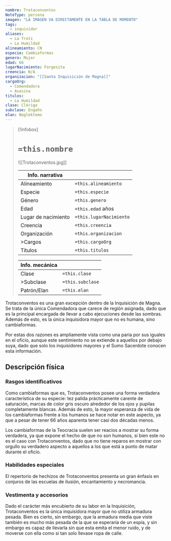```yaml
---
nombre: Trotaconventos
NoteType: persona
imagen: "LA IMAGEN VA DIRECTAMENTE EN LA TABLA DE MOMENTO"
tags:
  - inquisidor
aliases:
  - La Troti
  - La Humildad
alineamiento: CN
especie: Cambiaformas
genero: Mujer
edad: 66
lugarNacimiento: Forgesita
creencia: N/A
organizacion: "[[Santa Inquisición de Magna]]"
cargoOrg:
  - Comendadora
  - Asesina
titulos:
  - La Humildad
clase: Clériga
subclase: Engaño
elan: Neglektemo
---
```


>[!infobox]
># **`=this.nombre`**
> ![[Trotaconventos.jpg]]
> 
> | Info. narrativa     ||
>| -------------- | -------------- |
>| Alineamiento  | `=this.alineamiento` |
>| Especie          | `=this.especie` |
>| Género           | `=this.genero` |
>| Edad               | `=this.edad` años |
>| Lugar de nacimiento | `=this.lugarNacimiento` |
>| Creencia         | `=this.creencia` |
>| Organización  | `=this.organizacion` |
>| >Cargos          | `=this.cargoOrg` |
>| Títulos             | `=this.titulos` |
>
> |Info. mecánica ||
> | ----------- | ----------- |
> | Clase          | `=this.clase` |
> |>Subclase   | `=this.subclase` |
> |Patrón/Elan | `=this.elan` |

Trotaconventos es una gran excepción dentro de la Inquisición de Magna. Se trata de la única Comendadora que carece de región asignada, dado que es la principal encargada de llevar a cabo ejecuciones desde las sombras. Además de esto, es la única inquisidora mayor que no es humana, sino cambiaformas.

Por estas dos razones es ampliamente vista como una paria por sus iguales en el oficio, aunque este sentimiento no se extiende a aquellos por debajo suya, dado que solo los inquisidores mayores y el Sumo Sacerdote conocen esta información.

## Descripción física

### Rasgos identificativos

Como cambiaformas que es, Trotaconventos posee una forma verdadera característica de su especie: tez palida prácticamente carente de saturación, marcas de color gris oscuro alrededor de los ojos y pupilas completamente blancas. Además de esto, la mayor esperanza de vida de los cambiaformas frente a los humanos se hace notar en este aspecto, ya que a pesar de tener 66 años aparenta tener casi dos décadas menos.

Los cambiaformas de la Teocracia suelen ser reacios a mostrar su forma verdadera, ya que expone el hecho de que no son humanos, si bien este no es el caso con Trotaconventos, dado que no tiene reparos en mostrar con orgullo su verdadero aspecto a aquellos a los que está a punto de matar durante el oficio.

### Habilidades especiales

El repertorio de hechizos de Trotaconventos presenta un gran énfasis en conjuros de las escuelas de ilusión, encantamiento y necromancia.

### Vestimenta y accesorios

Dado el carácter más encubierto de su labor en la Inquisición, Trotaconventos es la única inquisidora mayor que no utiliza armadura pesada. Bien es cierto, sin embargo, que la armadura media que viste también es mucho más pesada de la que se esperaría de un espía, y sin embargo es capaz de llevarla sin que esta emita el menor ruido, y de moverse con ella como si tan solo llevase ropa de calle.